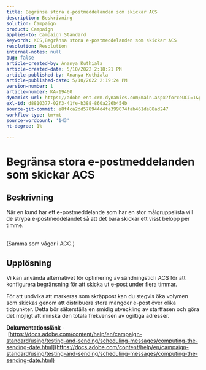 ```yaml
---
title: Begränsa stora e-postmeddelanden som skickar ACS
description: Beskrivning
solution: Campaign
product: Campaign
applies-to: Campaign Standard
keywords: KCS,Begränsa stora e-postmeddelanden som skickar ACS
resolution: Resolution
internal-notes: null
bug: false
article-created-by: Ananya Kuthiala
article-created-date: 5/10/2022 2:18:21 PM
article-published-by: Ananya Kuthiala
article-published-date: 5/10/2022 2:19:24 PM
version-number: 1
article-number: KA-19460
dynamics-url: https://adobe-ent.crm.dynamics.com/main.aspx?forceUCI=1&pagetype=entityrecord&etn=knowledgearticle&id=c74c6e05-6cd0-ec11-a7b5-0022480a8e40
exl-id: d8810377-02f3-41fe-b388-860a226b454b
source-git-commit: e8f4ca2dd578944d4fe399074fab461de88ad247
workflow-type: tm+mt
source-wordcount: '143'
ht-degree: 1%

---
```


# Begränsa stora e-postmeddelanden som skickar ACS

## Beskrivning

När en kund har ett e-postmeddelande som har en stor målgruppslista vill de strypa e-postmeddelandet så att det bara skickar ett visst belopp per timme.

<br>(Samma som vågor i ACC.)

## Upplösning


Vi kan använda alternativet för optimering av sändningstid i ACS för att konfigurera begränsning för att skicka ut e-post under flera timmar.

För att undvika att markeras som skräppost kan du stegvis öka volymen som skickas genom att distribuera stora mängder e-post över olika tidpunkter. Detta bör säkerställa en smidig utveckling av startfasen och göra det möjligt att minska den totala frekvensen av ogiltiga adresser.



<b>Dokumentationslänk</b> - [https://docs.adobe.com/content/help/en/campaign-standard/using/testing-and-sending/scheduling-messages/computing-the-sending-date.html](https://docs.adobe.com/content/help/en/campaign-standard/using/testing-and-sending/scheduling-messages/computing-the-sending-date.html)

